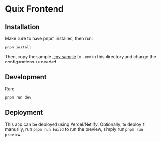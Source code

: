 # Quix Frontend

## Installation
Make sure to have pnpm installed, then run:
```sh
pnpm install
```

Then, copy the sample [.env.sample](./.env.sample) to `.env` in this directory and change the configurations as needed.


## Development
Run:
```sh
pnpm run dev
```

## Deployment
This app can be deployed using Vercel/Netlify. Optionally, to deploy it manually, run `pnpm run build` to run the preview, simply run `pnpm run preview`.
